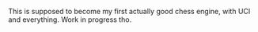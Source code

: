 This is supposed to become my first actually good chess engine, with UCI and everything. Work in progress tho.
